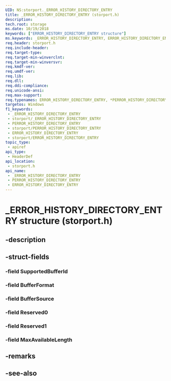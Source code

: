 ```yaml
---
UID: NS:storport._ERROR_HISTORY_DIRECTORY_ENTRY
title: _ERROR_HISTORY_DIRECTORY_ENTRY (storport.h)
description: 
tech.root: storage
ms.date: 10/19/2018
keywords: ["ERROR_HISTORY_DIRECTORY_ENTRY structure"]
ms.keywords: _ERROR_HISTORY_DIRECTORY_ENTRY, ERROR_HISTORY_DIRECTORY_ENTRY, *PERROR_HISTORY_DIRECTORY_ENTRY,
req.header: storport.h
req.include-header: 
req.target-type: 
req.target-min-winverclnt: 
req.target-min-winversvr: 
req.kmdf-ver: 
req.umdf-ver: 
req.lib: 
req.dll: 
req.ddi-compliance: 
req.unicode-ansi: 
req.max-support: 
req.typenames: ERROR_HISTORY_DIRECTORY_ENTRY, *PERROR_HISTORY_DIRECTORY_ENTRY
targetos: Windows
f1_keywords:
 - _ERROR_HISTORY_DIRECTORY_ENTRY
 - storport/_ERROR_HISTORY_DIRECTORY_ENTRY
 - PERROR_HISTORY_DIRECTORY_ENTRY
 - storport/PERROR_HISTORY_DIRECTORY_ENTRY
 - ERROR_HISTORY_DIRECTORY_ENTRY
 - storport/ERROR_HISTORY_DIRECTORY_ENTRY
topic_type:
 - apiref
api_type:
 - HeaderDef
api_location:
 - storport.h
api_name:
 - _ERROR_HISTORY_DIRECTORY_ENTRY
 - PERROR_HISTORY_DIRECTORY_ENTRY
 - ERROR_HISTORY_DIRECTORY_ENTRY
---
```


# _ERROR_HISTORY_DIRECTORY_ENTRY structure (storport.h)


## -description

## -struct-fields

### -field SupportedBufferId

### -field BufferFormat

### -field BufferSource

### -field Reserved0

### -field Reserved1

### -field MaxAvailableLength

## -remarks

## -see-also


